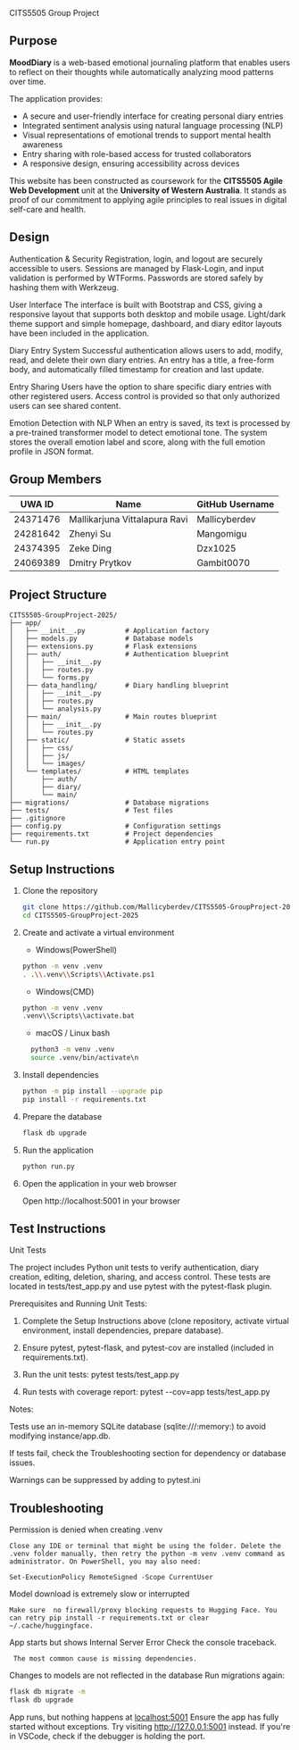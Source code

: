 CITS5505 Group Project

## Purpose

**MoodDiary** is a web-based emotional journaling platform that enables users to reflect on their thoughts while
automatically analyzing mood patterns over time.

The application provides:

- A secure and user-friendly interface for creating personal diary entries
- Integrated sentiment analysis using natural language processing (NLP)
- Visual representations of emotional trends to support mental health awareness
- Entry sharing with role-based access for trusted collaborators
- A responsive design, ensuring accessibility across devices

This website has been constructed as coursework for the **CITS5505 Agile Web Development** unit at the **University of
Western Australia**.
It stands as proof of our commitment to applying agile principles to real issues in digital self-care and health.

## Design

Authentication & Security
Registration, login, and logout are securely accessible to users. Sessions are managed by Flask-Login, and input
validation is performed by WTForms. Passwords are stored safely by hashing them with Werkzeug.

User Interface
The interface is built with Bootstrap and CSS, giving a responsive layout that supports both desktop and mobile usage.
Light/dark theme support and simple homepage, dashboard, and diary editor layouts have been included in the application.

Diary Entry System
Successful authentication allows users to add, modify, read, and delete their own diary entries. An entry has a title, a
free-form body, and automatically filled timestamp for creation and last update.

Entry Sharing
Users have the option to share specific diary entries with other registered users. Access control is provided so that
only authorized users can see shared content.

Emotion Detection with NLP
When an entry is saved, its text is processed by a pre-trained transformer model to detect emotional tone. The system
stores the overall emotion label and score, along with the full emotion profile in JSON format.

## Group Members

| UWA ID   | Name                          | GitHub Username |
|----------|-------------------------------|-----------------|
| 24371476 | Mallikarjuna Vittalapura Ravi | Mallicyberdev   |
| 24281642 | Zhenyi Su                     | Mangomigu       |
| 24374395 | Zeke Ding                     | Dzx1025         |
| 24069389 | Dmitry Prytkov                | Gambit0070      |

## Project Structure

```text
CITS5505-GroupProject-2025/
├── app/
│   ├── __init__.py          # Application factory
│   ├── models.py            # Database models
│   ├── extensions.py        # Flask extensions
│   ├── auth/                # Authentication blueprint
│   │   ├── __init__.py
│   │   ├── routes.py
│   │   └── forms.py
│   ├── data_handling/       # Diary handling blueprint
│   │   ├── __init__.py
│   │   ├── routes.py
│   │   └── analysis.py
│   ├── main/                # Main routes blueprint
│   │   ├── __init__.py
│   │   └── routes.py
│   ├── static/              # Static assets
│   │   ├── css/
│   │   ├── js/
│   │   └── images/
│   └── templates/           # HTML templates
│       ├── auth/
│       ├── diary/
│       └── main/
├── migrations/              # Database migrations
├── tests/                   # Test files
├── .gitignore
├── config.py                # Configuration settings
├── requirements.txt         # Project dependencies
└── run.py                   # Application entry point
```

## Setup Instructions

1. Clone the repository

   ```bash
   git clone https://github.com/Mallicyberdev/CITS5505-GroupProject-2025.git
   cd CITS5505-GroupProject-2025
   ```

2. Create and activate a virtual environment

    - Windows(PowerShell)
    ```bash
    python -m venv .venv
    . .\\.venv\\Scripts\\Activate.ps1
    ```

    - Windows(CMD)
    ```bash
    python -m venv .venv
    .venv\\Scripts\\activate.bat
    ```

    - macOS / Linux bash
    ```bash
      python3 -m venv .venv
      source .venv/bin/activate\n
    ```

3. Install dependencies

   ```bash
   python -m pip install --upgrade pip   
   pip install -r requirements.txt
   ```

4. Prepare the database

   ```bash
   flask db upgrade
   ```

5. Run the application

   ```bash
   python run.py
   ```

6. Open the application in your web browser

   Open http://localhost:5001 in your browser

## Test Instructions

Unit Tests

The project includes Python unit tests to verify authentication, diary creation, editing, deletion, sharing, and access
control. These tests are located in tests/test_app.py and use pytest with the pytest-flask plugin.

Prerequisites and Running Unit Tests:

1. Complete the Setup Instructions above (clone repository, activate virtual environment, install dependencies, prepare
   database).

2. Ensure pytest, pytest-flask, and pytest-cov are installed (included in requirements.txt).

3. Run the unit tests: pytest tests/test_app.py

4. Run tests with coverage report: pytest --cov=app tests/test_app.py

Notes:

Tests use an in-memory SQLite database (sqlite:///:memory:) to avoid modifying instance/app.db.

If tests fail, check the Troubleshooting section for dependency or database issues.

Warnings can be suppressed by adding to pytest.ini

## Troubleshooting

Permission is denied when creating .venv

	Close any IDE or terminal that might be using the folder. Delete the .venv folder manually, then retry the python -m venv .venv command as administrator. On PowerShell, you may also need: 
                                                                       Set-ExecutionPolicy RemoteSigned -Scope CurrentUser

Model download is extremely slow or interrupted

	Make sure  no firewall/proxy blocking requests to Hugging Face. You can retry pip install -r requirements.txt or clear ~/.cache/huggingface.

App starts but shows Internal Server Error Check the console traceback.

     The most common cause is missing dependencies.

Changes to models are not reflected in the database
Run migrations again:

```bash
flask db migrate -m
flask db upgrade
```

App runs, but nothing happens at <localhost:5001>
Ensure the app has fully started without exceptions. Try visiting http://127.0.0.1:5001 instead. If you're in VSCode,
check if the debugger is holding the port.
